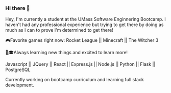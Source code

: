 ### Hi there 👋

Hey, I'm currently a student at the UMass Software Enginnering Bootcamp. I haven't had any professional experience but trying to get there by doing as much as I can to prove I'm determined to get there!

🎮Favorite games right now: Rocket League || Minecraft || The Witcher 3

🎒🎓Always learning new things and excited to learn more!

Javascript || JQuery || React || Express.js || Node.js || Python || Flask || PostgreSQL

Currently working on bootcamp curriculum and learning full stack development.

